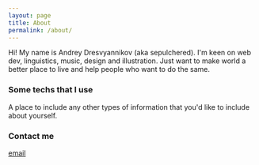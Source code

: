 ```yaml
---
layout: page
title: About
permalink: /about/
---
```


Hi! My name is Andrey Dresvyannikov (aka sepulchered).
I'm keen on web dev, linguistics, music, design and illustration.
Just want to make world a better place to live and help people who want to do the same.

### Some techs that I use

A place to include any other types of information that you'd like to include about yourself.

### Contact me

[email](mailto:andrey@dresvyannikov.ru)
